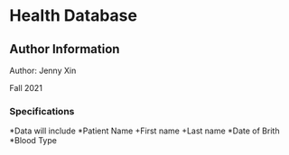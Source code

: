 # Health Database

## Author Information

Author: Jenny Xin

Fall 2021

### Specifications

*Data will include
*Patient Name
	+First name
	+Last name
*Date of Brith
*Blood Type